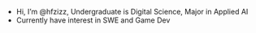 - Hi, I’m @hfzizz, Undergraduate is Digital Science, Major in Applied AI
- Currently have interest in SWE and Game Dev

